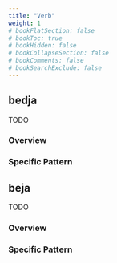 ```yaml
---
title: "Verb"
weight: 1
# bookFlatSection: false
# bookToc: true
# bookHidden: false
# bookCollapseSection: false
# bookComments: false
# bookSearchExclude: false
---
```




## bedja

TODO
### Overview

### Specific Pattern




## beja

TODO
### Overview

### Specific Pattern


